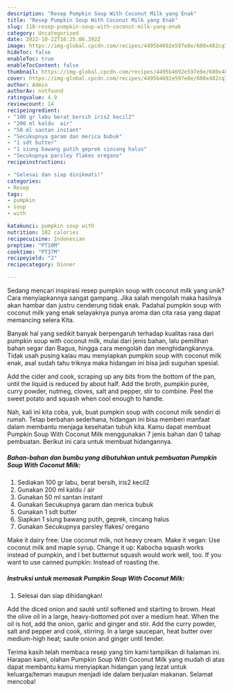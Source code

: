 ```yaml
---
description: "Resep Pumpkin Soup With Coconut Milk yang Enak"
title: "Resep Pumpkin Soup With Coconut Milk yang Enak"
slug: 110-resep-pumpkin-soup-with-coconut-milk-yang-enak
category: Uncategorized
date: 2022-10-22T16:25:06.392Z
image: https://img-global.cpcdn.com/recipes/4495b4692e597e8e/680x482cq70/pumpkin-soup-with-coconut-milk-foto-resep-utama.jpg
hideToc: false
enableToc: true
enableTocContent: false
thumbnail: https://img-global.cpcdn.com/recipes/4495b4692e597e8e/680x482cq70/pumpkin-soup-with-coconut-milk-foto-resep-utama.jpg
cover: https://img-global.cpcdn.com/recipes/4495b4692e597e8e/680x482cq70/pumpkin-soup-with-coconut-milk-foto-resep-utama.jpg
author: Admin
authorAv: notfound
ratingvalue: 4.9
reviewcount: 14
recipeingredient:
- "100 gr labu berat bersih iris2 kecil2"
- "200 ml kaldu  air"
- "50 ml santan instant"
- "Secukupnya garam dan merica bubuk"
- "1 sdt butter"
- "1 siung bawang putih geprek cincang halus"
- "Secukupnya parsley flakes oregano"
recipeinstructions:

- "Selesai dan siap dinikmati!"
categories:
- Resep
tags:
- pumpkin
- soup
- with

katakunci: pumpkin soup with 
nutrition: 102 calories
recipecuisine: Indonesian
preptime: "PT10M"
cooktime: "PT37M"
recipeyield: "2"
recipecategory: Dinner

---
```





Sedang mencari inspirasi resep pumpkin soup with coconut milk yang unik? Cara menyiapkannya sangat gampang. Jika salah mengolah maka hasilnya akan hambar dan justru cenderung tidak enak. Padahal pumpkin soup with coconut milk yang enak selayaknya punya aroma dan cita rasa yang dapat memancing selera Kita.





Banyak hal yang sedikit banyak berpengaruh terhadap kualitas rasa dari pumpkin soup with coconut milk, mulai dari jenis bahan, lalu pemilihan bahan segar dan Bagus, hingga cara mengolah dan menghidangkannya. Tidak usah pusing kalau mau menyiapkan pumpkin soup with coconut milk enak,      asal sudah tahu triknya maka hidangan ini bisa jadi suguhan spesial.














Add the cider and cook, scraping up any bits from the bottom of the pan, until the liquid is reduced by about half. Add the broth, pumpkin purée, curry powder, nutmeg, cloves, salt and pepper, stir to combine. Peel the sweet potato and squash when cool enough to handle.






Nah, kali ini kita coba, yuk, buat pumpkin soup with coconut milk sendiri di rumah. Tetap berbahan sederhana, hidangan ini bisa memberi manfaat dalam membantu menjaga kesehatan tubuh kita. Kamu dapat membuat Pumpkin Soup With Coconut Milk menggunakan 7 jenis bahan dan 0 tahap pembuatan. Berikut ini cara untuk membuat hidangannya.

<!--inarticleads1-->

##### Bahan-bahan dan bumbu yang dibutuhkan untuk pembuatan Pumpkin Soup With Coconut Milk:

1. Sediakan 100 gr labu, berat bersih, iris2 kecil2
1. Gunakan 200 ml kaldu / air
1. Gunakan 50 ml santan instant
1. Gunakan Secukupnya garam dan merica bubuk
1. Gunakan 1 sdt butter
1. Siapkan 1 siung bawang putih, geprek, cincang halus
1. Gunakan Secukupnya parsley flakes/ oregano


Make it dairy free: Use coconut milk, not heavy cream. Make it vegan: Use coconut milk and maple syrup. Change it up: Kabocha squash works instead of pumpkin, and I bet butternut squash would work well, too. If you want to use canned pumpkin: Instead of roasting the. 

<!--inarticleads2-->

##### Instruksi untuk memasak Pumpkin Soup With Coconut Milk:


1. Selesai dan siap dihidangkan!

Add the diced onion and sauté until softened and starting to brown. Heat the olive oil in a large, heavy-bottomed pot over a medium heat. When the oil is hot, add the onion, garlic and ginger and stir. Add the curry powder, salt and pepper and cook, stirring. In a large saucepan, heat butter over medium-high heat; saute onion and ginger until tender. 

Terima kasih telah membaca resep yang tim kami tampilkan di halaman ini. Harapan kami, olahan Pumpkin Soup With Coconut Milk yang mudah di atas dapat membantu kamu menyiapkan hidangan yang lezat untuk keluarga/teman maupun menjadi ide dalam berjualan makanan. Selamat mencoba!
